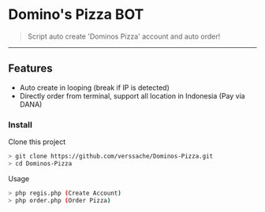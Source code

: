 # Domino's Pizza BOT
> Script auto create 'Dominos Pizza' account and auto order!

----
## Features
- Auto create in looping (break if IP is detected)
- Directly order from terminal, support all location in Indonesia (Pay via DANA)

### Install
Clone this project
```bash
> git clone https://github.com/verssache/Dominos-Pizza.git
> cd Dominos-Pizza
```

Usage
```bash
> php regis.php (Create Account)
> php order.php (Order Pizza)
```
